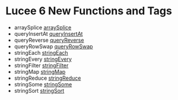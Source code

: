 # Lucee 6 New Functions and Tags

- arraySplice [arraySplice](functions/arraySplice.md)
- queryInsertAt [queryInsertAt](functions/queryInsertAt.md)
- queryReverse [queryReverse](functions/queryReverse.md)
- queryRowSwap [queryRowSwap](functions/queryRowSwap.md)
- stringEach [stringEach](functions/stringEach.md)
- stringEvery [stringEvery](functions/stringEvery.md)
- stringFilter [stringFilter](functions/stringFilter.md)
- stringMap [stringMap](functions/stringMap.md)
- stringReduce [stringReduce](functions/stringReduce.md)
- stringSome [stringSome](functions/stringSome.md)
- stringSort [stringSort](functions/stringSort.md)
